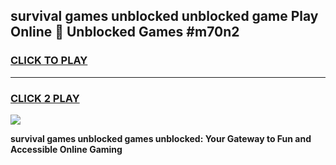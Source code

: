 
## survival games unblocked unblocked game Play Online 👋 Unblocked Games #m70n2
<h3>
<a href="https://premium.freeplayer.one?title=survival_games_unblocked&ref=21F">CLICK TO PLAY</a></h3>
<hr>

<h3>
<a href="https://premium.freeplayer.one?title=survival_games_unblocked&ref=21F">CLICK 2 PLAY</a>
  
</h3>

<a href="https://premium.freeplayer.one?title=survival_games_unblocked&ref=21F/"><img src="https://clearcache.store/games.png"></a>


**survival games unblocked games unblocked: Your Gateway to Fun and Accessible Online Gaming**
